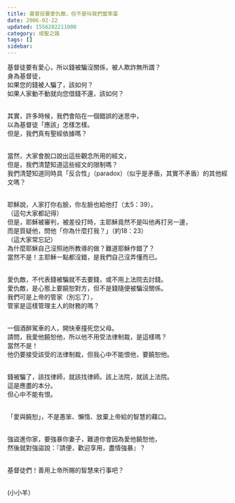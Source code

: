 ```yaml
---
title: 基督徒要愛仇敵，但不是叫我們當笨蛋
date: 2006-02-22
updated: 1556202211000
category: 成聖之路
tags: []
sidebar: 
---
```


<p>基督徒要有愛心，所以錢被騙沒關係，被人欺詐無所謂？<br/>
身為基督徒，<br/>
如果您的錢被人騙了，該如何？<br/>
如果人家動不動就向您借錢不還，該如何？</p>
<p><br/>
其實，許多時候，我們會陷在一個錯誤的迷思中，<br/>
以為基督徒「應該」怎樣怎樣。<br/>
但是，我們真有聖經依據嗎？</p>
<p><br/>
當然，大家會脫口說出這些觀念所用的經文，<br/>
但是，我們清楚知道這些經文的限制嗎？<br/>
我們清楚知道同時具「反合性」（paradox）（似乎是矛盾，其實不矛盾）的其他經文嗎？</p>
<p><br/>
耶穌說，人家打你右臉，你左臉也給他打（太5：39）。<br/>
（這句大家都記得）<br/>
但是，耶穌被審判，被差役打時，主耶穌竟然不是叫他再打另一邊，<br/>
而是質疑他，問他「你為什麼打我？」（約18：23）<br/>
（這大家常忘記）<br/>
為什麼耶穌自己沒照祂所教導的做？難道耶穌作錯了？<br/>
當然不是！主耶穌一點都沒錯，是我們自己沒弄懂而已。</p>
<p><br/>
愛仇敵，不代表錢被騙就不去要錢，或不用上法院去討錢。<br/>
愛仇敵，是心態上要饒恕對方，但不是錢隨便被騙沒關係。<br/>
我們可是上帝的管家（別忘了），<br/>
管家是這樣管理主人的財務的嗎？</p>
<p><br/>
一個酒醉駕車的人，開快車撞死您父母。<br/>
請問，我愛他饒恕他，所以他不用受法律制裁，是這樣嗎？<br/>
當然不是！<br/>
他仍要接受該受的法律制裁，但我心中不能恨他，要饒恕他。</p>
<p><br/>
錢被騙了，該找律師，就該找律師。該上法院，就該上法院。<br/>
這是應盡的本分。<br/>
但心中不能有恨。</p>
<p><br/>
「愛與饒恕」，不是愚笨、懶惰、放棄上帝給的智慧的藉口。</p>
<p><br/>
強盜進你家，要強暴你妻子，難道你會因為愛他饒恕他，<br/>
然後就對強盜說：『請便，歡迎享用，盡情強暴』？</p>
<p><br/>
基督徒們！善用上帝所賜的智慧來行事吧？</p>
<p><br/>
(小小羊）</p>
